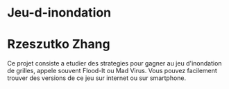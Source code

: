 # Jeu-d-inondation
# Rzeszutko Zhang
Ce projet consiste a etudier des strategies pour gagner au jeu d'inondation de grilles, appele souvent
Flood-It ou Mad Virus. Vous pouvez facilement trouver des versions de ce jeu sur internet ou sur
smartphone.
